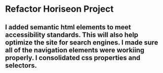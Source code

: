 # Refactor Horiseon Project
## I added semantic html elements to meet accessibility standards.  This will also help optimize the site for search engines.  I made sure all of the navigation elements were workiing properly.  I consolidated css properties and selectors.  